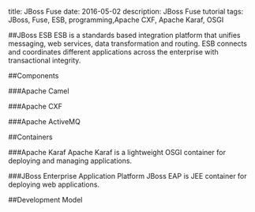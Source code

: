 title: JBoss Fuse
date: 2016-05-02
description: JBoss Fuse tutorial
tags: JBoss, Fuse, ESB, programming,Apache CXF, Apache Karaf, OSGI


##JBoss ESB
ESB is a standards based integration platform that unifies messaging, web services, data transformation and routing. ESB connects and coordinates different applications across the enterprise with transactional integrity.


##Components

###Apache Camel

###Apache CXF

###Apache ActiveMQ

##Containers

###Apache Karaf
Apache Karaf is a lightweight OSGI container for deploying and managing applications. 

###JBoss Enterprise Application Platform
JBoss EAP is JEE container for deploying web applications.


##Development Model

